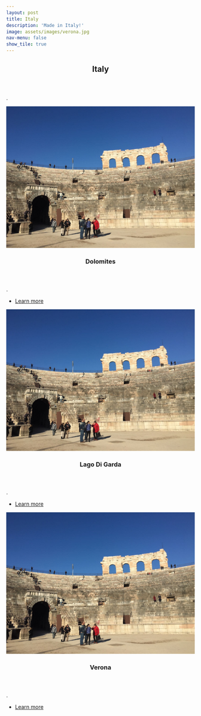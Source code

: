 ```yaml
---
layout: post
title: Italy
description: 'Made in Italy!'
image: assets/images/verona.jpg
nav-menu: false
show_tile: true
---
```


<!-- Main -->
<div id="main">

<!-- One -->
<section id="one">
	<div class="inner">
		<header class="major">
			<h2>Italy</h2>
		</header>
		<p>.</p>
	</div>
</section>

<!-- Two -->
<section id="two" class="spotlights">
	<section>
		<a href="italy.html" class="image">
			<img src="assets/images/verona.jpg" alt="" data-position="center center" />
		</a>
		<div class="content">
			<div class="inner">
				<header class="major">
					<h3>Dolomites</h3>
				</header>
				<p>.</p>
				<ul class="actions">
					<li><a href="italy.html" class="button">Learn more</a></li>
				</ul>
			</div>
		</div>
	</section>
	<section>
		<a href="italy.html" class="image">
			<img src="assets/images/verona.jpg" alt="" data-position="top center" />
		</a>
		<div class="content">
			<div class="inner">
				<header class="major">
					<h3>Lago Di Garda</h3>
				</header>
				<p>.</p>
				<ul class="actions">
					<li><a href="italy.html" class="button">Learn more</a></li>
				</ul>
			</div>
		</div>
	</section>
	<section>
		<a href="italy.html" class="image">
			<img src="assets/images/verona.jpg" alt="" data-position="25% 25%" />
		</a>
		<div class="content">
			<div class="inner">
				<header class="major">
					<h3>Verona</h3>
				</header>
				<p>.</p>
				<ul class="actions">
					<li><a href="italy.html" class="button">Learn more</a></li>
				</ul>
			</div>
		</div>
	</section>
</section>
</div>
